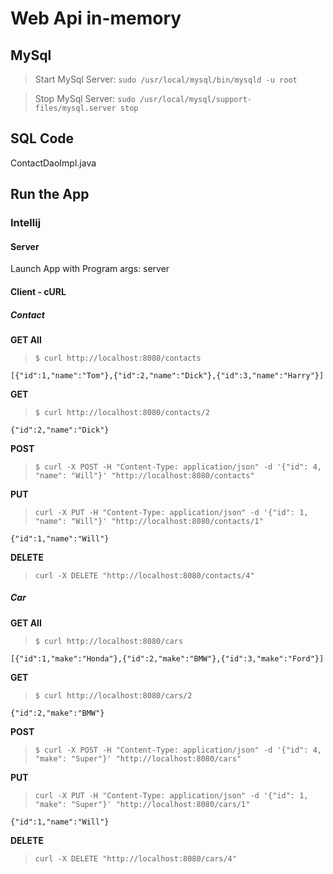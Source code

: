 # Web Api in-memory

## MySql

> Start MySql Server: `sudo /usr/local/mysql/bin/mysqld -u root`

> Stop MySql Server: `sudo /usr/local/mysql/support-files/mysql.server stop`

## SQL Code

ContactDaoImpl.java

## Run the App

### Intellij

#### Server

Launch App with Program args: server

#### Client - cURL

##### Contact

**GET All**
> `$ curl http://localhost:8080/contacts`

```
[{"id":1,"name":"Tom"},{"id":2,"name":"Dick"},{"id":3,"name":"Harry"}]
```

**GET**

> `$ curl http://localhost:8080/contacts/2`

```
{"id":2,"name":"Dick"}
```

**POST**

> `$ curl -X POST -H "Content-Type: application/json" -d '{"id": 4, "name": "Will"}' "http://localhost:8080/contacts"`

**PUT**

> `curl -X PUT -H "Content-Type: application/json" -d '{"id": 1, "name": "Will"}' "http://localhost:8080/contacts/1"`

```
{"id":1,"name":"Will"}
```

**DELETE**

> `curl -X DELETE "http://localhost:8080/contacts/4"`

##### Car

**GET All**
> `$ curl http://localhost:8080/cars`

```
[{"id":1,"make":"Honda"},{"id":2,"make":"BMW"},{"id":3,"make":"Ford"}]
```

**GET**

> `$ curl http://localhost:8080/cars/2`

```
{"id":2,"make":"BMW"}
```

**POST**

> `$ curl -X POST -H "Content-Type: application/json" -d '{"id": 4, "make": "Super"}' "http://localhost:8080/cars"`

**PUT**

> `curl -X PUT -H "Content-Type: application/json" -d '{"id": 1, "make": "Super"}' "http://localhost:8080/cars/1"`

```
{"id":1,"name":"Will"}
```

**DELETE**

> `curl -X DELETE "http://localhost:8080/cars/4"`
